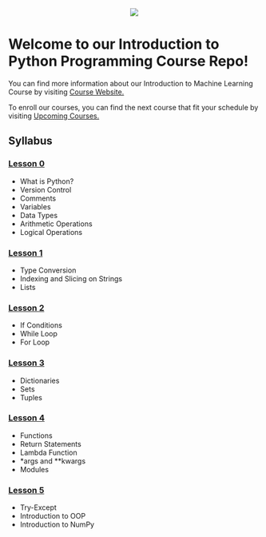<div align="center">
  <img src="https://github.com/globalaihub/introduction-to-machine-learning/blob/main/Decision%20Trees/img/logo.png">
</div>

# Welcome to our Introduction to Python Programming Course Repo!

You can find more information about our Introduction to Machine Learning Course by visiting [Course Website.](https://globalaihub.com/introduction-to-machine-learning/)

To enroll our courses, you can find the next course that fit your schedule by visiting [Upcoming Courses.](https://globalaihub.com/upcoming-courses/)

## Syllabus

### [Lesson 0](https://github.com/omercengiz/PythonCourse/blob/master/Day0.ipynb)
- What is Python?
- Version Control
- Comments
- Variables
- Data Types
- Arithmetic Operations
- Logical Operations

### [Lesson 1](https://github.com/omercengiz/PythonCourse/blob/master/Day1.ipynb)
- Type Conversion
- Indexing and Slicing on Strings
- Lists

### [Lesson 2](https://github.com/omercengiz/PythonCourse/blob/master/Day2.ipynb)
- If Conditions
- While Loop
- For Loop

### [Lesson 3](https://github.com/omercengiz/PythonCourse/blob/master/Day3.ipynb)
- Dictionaries
- Sets
- Tuples

### [Lesson 4](https://github.com/omercengiz/PythonCourse/blob/master/Day4.ipynb)
- Functions
- Return Statements
- Lambda Function
- *args and **kwargs
- Modules


### [Lesson 5](https://github.com/omercengiz/PythonCourse/blob/master/Day5.ipynb)
- Try-Except
- Introduction to OOP
- Introduction to NumPy





